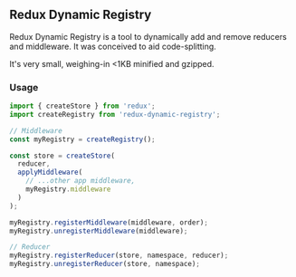 ## Redux Dynamic Registry

Redux Dynamic Registry is a tool to dynamically add and remove reducers and middleware. It was conceived to aid code-splitting.

It's very small, weighing-in <1KB minified and gzipped.

### Usage

```js
import { createStore } from 'redux';
import createRegistry from 'redux-dynamic-registry';

// Middleware
const myRegistry = createRegistry();

const store = createStore(
  reducer,
  applyMiddleware(
    // ...other app middleware,
    myRegistry.middleware
  )
);

myRegistry.registerMiddleware(middleware, order);
myRegistry.unregisterMiddleware(middleware);

// Reducer
myRegistry.registerReducer(store, namespace, reducer);
myRegistry.unregisterReducer(store, namespace);

```

